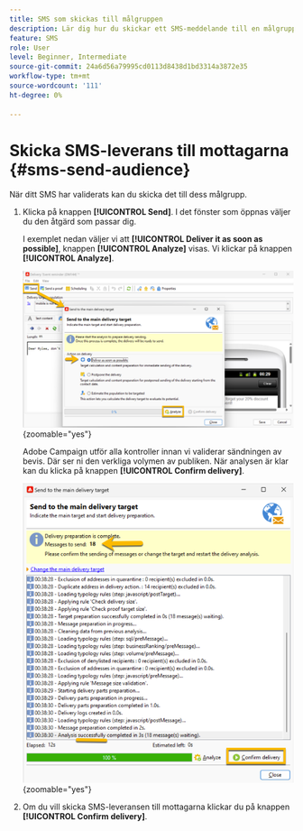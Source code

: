 ```yaml
---
title: SMS som skickas till målgruppen
description: Lär dig hur du skickar ett SMS-meddelande till en målgrupp
feature: SMS
role: User
level: Beginner, Intermediate
source-git-commit: 24a6d56a79995cd0113d8438d1bd3314a3872e35
workflow-type: tm+mt
source-wordcount: '111'
ht-degree: 0%

---
```



# Skicka SMS-leverans till mottagarna {#sms-send-audience}

När ditt SMS har validerats kan du skicka det till dess målgrupp.

1. Klicka på knappen **[!UICONTROL Send]**.
I det fönster som öppnas väljer du den åtgärd som passar dig.

   I exemplet nedan väljer vi att **[!UICONTROL Deliver it as soon as possible]**, knappen **[!UICONTROL Analyze]** visas. Vi klickar på knappen **[!UICONTROL Analyze]**.

   ![](assets/send_action.png){zoomable="yes"}

   Adobe Campaign utför alla kontroller innan vi validerar sändningen av bevis. Där ser ni den verkliga volymen av publiken. När analysen är klar kan du klicka på knappen **[!UICONTROL Confirm delivery]**.

   ![](assets/send_analyze.png){zoomable="yes"}

1. Om du vill skicka SMS-leveransen till mottagarna klickar du på knappen **[!UICONTROL Confirm delivery]**.
